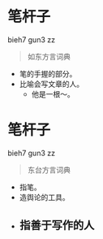 # 笔杆子
bieh7 gun3 zz
> 如东方言词典
- 笔的手握的部分。
- 比喻会写文章的人。
  - 他是一根～。

# 笔杆子
bieh7 gun3 zz
> 东台方言词典
- 指笔。
- 造舆论的工具。
- 指善于写作的人
  - 
